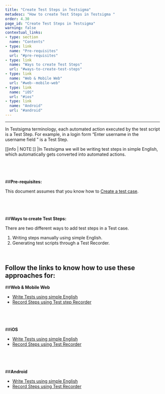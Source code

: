 ```yaml
---
title: "Create Test Steps in Testsigma"
metadesc: "How to create Test Steps in Testsigma "
order: 4.30
page_id: "Create Test Steps in Testsigma"
warning: false
contextual_links:
- type: section
  name: "Contents"
- type: link
  name: "Pre-requisites"
  url: "#pre-requisites"
- type: link
  name: "Ways to create Test Steps"
  url: "#ways-to-create-test-steps"
- type: link
  name: "Web & Mobile Web"
  url: "#web--mobile-web"
- type: link
  name: "iOS"
  url: "#ios"
- type: link
  name: "Android"
  url: "#android"
---
```


---

In Testsigma terminology, each automated action executed by the test script is a Test Step. For example, in a login form “Enter username in the username field ” is a Test Step.

[[info | NOTE:]]
|In Testsigma we will be writing test steps in simple English,  which automatically gets converted into automated actions.

&emsp;
---
##**Pre-requisites:**

This document assumes that you know how to [Create a test case](https://testsigma.com/docs/test-cases/manage/add-edit-delete/).

&emsp;
---
##**Ways to create Test Steps:**

There are two different ways to add test steps in a Test case.
 1. Writing steps manually using simple English.
 2. Generating test scripts through a Test Recorder.

&emsp;

Follow the links to know how to use these approaches for: 
---
##**Web & Mobile Web**

 * [Write Tests using simple English](https://testsigma.com/docs/test-cases/create-steps-nl/web-apps/overview/)
 * [Record Steps using Test step Recorder](https://testsigma.com/docs/test-cases/create-steps-recorder/web-apps/overview/)

&emsp;
---
##**iOS**

 * [Write Tests using simple English](https://testsigma.com/docs/test-cases/step-types/overview/)
 * [Record Steps using Test Recorder](https://testsigma.com/docs/test-cases/create-steps-recorder/ios-apps/overview/)

&emsp;
---
##**Android**
 * [Write Tests using simple English](https://testsigma.com/docs/test-cases/step-types/overview/)
 * [Record Steps using Test Recorder](https://testsigma.com/docs/test-cases/create-steps-recorder/android-apps/overview/) 








